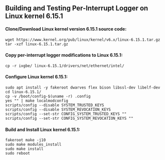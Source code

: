 ## Building and Testing Per-Interrupt Logger on Linux kernel 6.15.1


#### Clone/Download Linux kernel version 6.15.1 source code:
```
wget https://www.kernel.org/pub/linux/kernel/v6.x/linux-6.15.1.tar.gz
tar -xzf linux-6.15.1.tar.gz
```

#### Copy per-interrupt logger modifications to Linux 6.15.1:
```
cp -r ixgbe/ linux-6.15.1/drivers/net/ethernet/intel/
```

#### Configure Linux kernel 6.15.1:
```
sudo apt install -y fakeroot dwarves flex bison libssl-dev libelf-dev
cd linux-6.15.1/
cp -v /boot/config-$(uname -r) .config 
yes "" | make localmodconfig
scripts/config --disable SYSTEM_TRUSTED_KEYS
scripts/config --disable SYSTEM_REVOCATION_KEYS
scripts/config --set-str CONFIG_SYSTEM_TRUSTED_KEYS ""
scripts/config --set-str CONFIG_SYSTEM_REVOCATION_KEYS ""
```

#### Build and Install Linux kernel 6.15.1:
```
fakeroot make -j10
sudo make modules_install
sudo make install
sudo reboot
```
